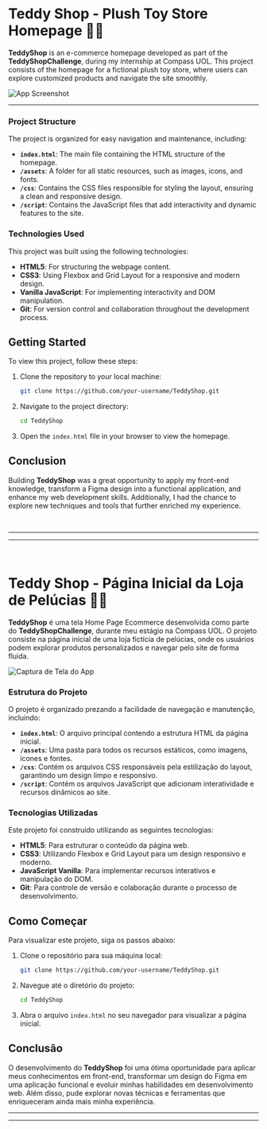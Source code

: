 # **Teddy Shop - Plush Toy Store Homepage** 🧸✨

**TeddyShop** is an e-commerce homepage developed as part of the **TeddyShopChallenge**, during my internship at Compass UOL. This project consists of the homepage for a fictional plush toy store, where users can explore customized products and navigate the site smoothly.

![App Screenshot](https://github.com/brunasanog/TeddyShopChallenge/blob/feature/final-adjust/src/assets/images/readme/readme-img.png)

---

### **Project Structure**

The project is organized for easy navigation and maintenance, including:

- **`index.html`**: The main file containing the HTML structure of the homepage.
- **`/assets`**: A folder for all static resources, such as images, icons, and fonts.
- **`/css`**: Contains the CSS files responsible for styling the layout, ensuring a clean and responsive design.
- **`/script`**: Contains the JavaScript files that add interactivity and dynamic features to the site.

### **Technologies Used**

This project was built using the following technologies:

- **HTML5**: For structuring the webpage content.
- **CSS3**: Using Flexbox and Grid Layout for a responsive and modern design.
- **Vanilla JavaScript**: For implementing interactivity and DOM manipulation.
- **Git**: For version control and collaboration throughout the development process.

## **Getting Started**

To view this project, follow these steps:

1. Clone the repository to your local machine:
   ```bash
   git clone https://github.com/your-username/TeddyShop.git
   ```
2. Navigate to the project directory:
   ```bash
   cd TeddyShop
   ```
3. Open the `index.html` file in your browser to view the homepage.

## **Conclusion**

Building **TeddyShop** was a great opportunity to apply my front-end knowledge, transform a Figma design into a functional application, and enhance my web development skills. Additionally, I had the chance to explore new techniques and tools that further enriched my experience.

<br>

---

---

<br>

# **Teddy Shop - Página Inicial da Loja de Pelúcias** 🧸✨

**TeddyShop** é uma tela Home Page Ecommerce desenvolvida como parte do **TeddyShopChallenge**, durante meu estágio na Compass UOL. O projeto consiste na página inicial de uma loja fictícia de pelúcias, onde os usuários podem explorar produtos personalizados e navegar pelo site de forma fluida.

![Captura de Tela do App](https://github.com/brunasanog/TeddyShopChallenge/blob/feature/final-adjust/src/assets/images/readme/readme-img.png)

### **Estrutura do Projeto**

O projeto é organizado prezando a facilidade de navegação e manutenção, incluindo:

- **`index.html`**: O arquivo principal contendo a estrutura HTML da página inicial.
- **`/assets`**: Uma pasta para todos os recursos estáticos, como imagens, ícones e fontes.
- **`/css`**: Contém os arquivos CSS responsáveis pela estilização do layout, garantindo um design limpo e responsivo.
- **`/script`**: Contém os arquivos JavaScript que adicionam interatividade e recursos dinâmicos ao site.

### **Tecnologias Utilizadas**

Este projeto foi construído utilizando as seguintes tecnologias:

- **HTML5**: Para estruturar o conteúdo da página web.
- **CSS3**: Utilizando Flexbox e Grid Layout para um design responsivo e moderno.
- **JavaScript Vanilla**: Para implementar recursos interativos e manipulação do DOM.
- **Git**: Para controle de versão e colaboração durante o processo de desenvolvimento.

## **Como Começar**

Para visualizar este projeto, siga os passos abaixo:

1. Clone o repositório para sua máquina local:
   ```bash
   git clone https://github.com/your-username/TeddyShop.git
   ```
2. Navegue até o diretório do projeto:
   ```bash
   cd TeddyShop
   ```
3. Abra o arquivo `index.html` no seu navegador para visualizar a página inicial.

## **Conclusão**

O desenvolvimento do **TeddyShop** foi uma ótima oportunidade para aplicar meus conhecimentos em front-end, transformar um design do Figma em uma aplicação funcional e evoluir minhas habilidades em desenvolvimento web. Além disso, pude explorar novas técnicas e ferramentas que enriqueceram ainda mais minha experiência.

---

---
